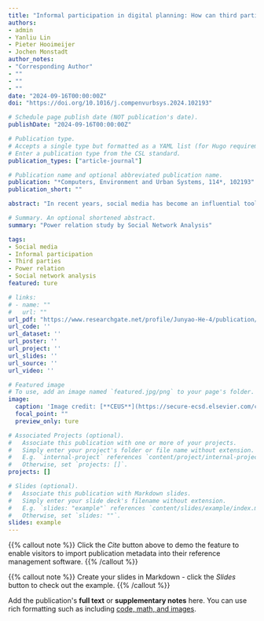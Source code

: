 ```yaml
---
title: "Informal participation in digital planning: How can third parties use social media to shift power relations in planning?"
authors:
- admin
- Yanliu Lin
- Pieter Hooimeijer
- Jochen Monstadt
author_notes:
- "Corresponding Author"
- ""
- ""
- ""
date: "2024-09-16T00:00:00Z"
doi: "https://doi.org/10.1016/j.compenvurbsys.2024.102193"

# Schedule page publish date (NOT publication's date).
publishDate: "2024-09-16T00:00:00Z"

# Publication type.
# Accepts a single type but formatted as a YAML list (for Hugo requirements).
# Enter a publication type from the CSL standard.
publication_types: ["article-journal"]

# Publication name and optional abbreviated publication name.
publication: "*Computers, Environment and Urban Systems, 114*, 102193"
publication_short: ""

abstract: "In recent years, social media has become an influential tool for engaging various participants and facilitating inclusivity in digital planning. While many studies highlight local governments' use of social media for formal participation, limited research assesses its impact on power dynamics in informal participation. This study aims to fill the gap by identifying key features of social media that facilitate informal participation and applying Castells' four forms of network power to understand power dynamics among civil society, journalism, citizens, and governments in planning processes. It also develops a novel mixed-methods approach that combines social media scraping, social network analysis (SNA), semi-structured interviews, and field observation. This approach is applied to investigate the Enning Road regeneration project in Guangzhou as a case study. Analyzing data from China's Weibo, the study reveals network disputes across three dimensions: graph, community, and network statistics. Hyperlink-Induced Topic Search (HITS) and community detection results suggest that civil society and journalism have substantial networked power as they strategically utilize social media to promote collaboration, mobilize citizens, and foster communities. They also excise network-making power by switching online and offline networks, thereby transmitting online debate to a wide range of audiences and compelling local governments to shift planning priorities from demolitions to preservation."

# Summary. An optional shortened abstract.
summary: "Power relation study by Social Network Analysis"

tags:
- Social media
- Informal participation
- Third parties
- Power relation
- Social network analysis
featured: ture

# links:
# - name: ""
#   url: ""
url_pdf: "https://www.researchgate.net/profile/Junyao-He-4/publication/384113463_Informal_participation_in_digital_planning_How_can_third_parties_use_social_media_to_shift_power_relations_in_planning/links/66eb50596b101f6fa4f0acd7/Informal-participation-in-digital-planning-How-can-third-parties-use-social-media-to-shift-power-relations-in-planning.pdf?origin=publicationDetail&_sg%5B0%5D=58-WrZveMNTIowQ7xaeC5yghRjmz5-8JKTU1USEzbGxFLScGipnSmdaMYCK4JRkzoj5mShNUlA6jDDaAEUXqkQ.0BfZMSuwAk0X5vXMjMf-zw9v2UivU7fRpWDUqU1gcpOukloh5O4SDzBkYl4K9DBvIzIHR_1ZgJjehdWXzSs33w&_sg%5B1%5D=9fgBUMe70kEf9Y-xNK621qdo75hOt3GRppAs4pH13wvETCr7AAx-o-Vp0WTw4OcHpsJ-Ph1TAnEOHkAAWZL2pOBvGC-q2RnUacROAbE2tNI7.0BfZMSuwAk0X5vXMjMf-zw9v2UivU7fRpWDUqU1gcpOukloh5O4SDzBkYl4K9DBvIzIHR_1ZgJjehdWXzSs33w&_iepl=&_rtd=eyJjb250ZW50SW50ZW50IjoibWFpbkl0ZW0ifQ%3D%3D&_tp=eyJjb250ZXh0Ijp7ImZpcnN0UGFnZSI6InB1YmxpY2F0aW9uIiwicGFnZSI6InB1YmxpY2F0aW9uIiwicHJldmlvdXNQYWdlIjoicHJvZmlsZSIsInBvc2l0aW9uIjoicGFnZUhlYWRlciJ9fQ"
url_code: ''
url_dataset: ''
url_poster: ''
url_project: ''
url_slides: ''
url_source: ''
url_video: ''

# Featured image
# To use, add an image named `featured.jpg/png` to your page's folder. 
image:
  caption: 'Image credit: [**CEUS**](https://secure-ecsd.elsevier.com/covers/80/Tango2/large/01989715.jpg)'
  focal_point: ""
  preview_only: ture

# Associated Projects (optional).
#   Associate this publication with one or more of your projects.
#   Simply enter your project's folder or file name without extension.
#   E.g. `internal-project` references `content/project/internal-project/index.md`.
#   Otherwise, set `projects: []`.
projects: []

# Slides (optional).
#   Associate this publication with Markdown slides.
#   Simply enter your slide deck's filename without extension.
#   E.g. `slides: "example"` references `content/slides/example/index.md`.
#   Otherwise, set `slides: ""`.
slides: example
---
```


{{% callout note %}}
Click the *Cite* button above to demo the feature to enable visitors to import publication metadata into their reference management software.
{{% /callout %}}

{{% callout note %}}
Create your slides in Markdown - click the *Slides* button to check out the example.
{{% /callout %}}

Add the publication's **full text** or **supplementary notes** here. You can use rich formatting such as including [code, math, and images](https://docs.hugoblox.com/content/writing-markdown-latex/).
